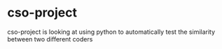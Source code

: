 # cso-project

cso-project is looking at using python to automatically test the similarity between two different coders
